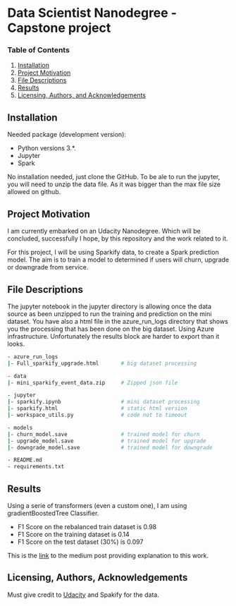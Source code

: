 # Data Scientist Nanodegree - Capstone project

### Table of Contents

1. [Installation](#installation)
2. [Project Motivation](#motivation)
3. [File Descriptions](#files)
4. [Results](#results)
5. [Licensing, Authors, and Acknowledgements](#licensing)

## Installation <a name="installation"></a>

Needed package (development version):
- Python versions 3.*.
- Jupyter
- Spark

No installation needed, just clone the GitHub.
To be ale to run the jupyter, you will need to unzip the data file. As it was bigger than the max file size allowed on github.

## Project Motivation<a name="motivation"></a>

I am currently embarked on an Udacity Nanodegree. Which will be concluded, successfully I hope, by this repository and the work related to it.

For this project, I will be using Sparkify data, to create a Spark prediction model.
The aim is to train a model to determined if users will churn, upgrade or downgrade from service.

## File Descriptions <a name="files"></a>

The jupyter notebook in the jupyter directory is allowing once the data source as been unzipped to 
run the training and prediction on the mini dataset.
You have also a html file in the azure_run_logs directory that shows you the processing that has been done on the big dataset.
Using Azure infrastructure. Unfortunately the results block are harder to export than it looks.

```bash
- azure_run_logs
|- Full_sparkify_upgrade.html       # big dataset processing

- data
|- mini_sparkify_event_data.zip     # Zipped json file

- jupyter
|- sparkify.ipynb                   # mini dataset processing
|- sparkify.html                    # static html version
|- workspace_utils.py               # code not to timeout

- models
|- churn_model.save                 # trained model for churn
|- upgrade_model.save               # trained model for upgrade
|- downgrade_model.save             # trained model for downgrade

- README.md
- requirements.txt
```

## Results<a name="results"></a>

Using a serie of transformers (even a custom one), I am using gradientBoostedTree Classifier.
* F1 Score on the rebalanced train dataset is 0.98
* F1 Score on the training dataset is 0.14
* F1 Score on the test dataset (30%) is 0.097

This is the [link](https://medium.com/@pierre.bedlow/sparkify-predicting-churn-in-a-music-streaming-service-using-logs-17564357f9ad) to the medium post providing explanation to this work.

## Licensing, Authors, Acknowledgements<a name="licensing"></a>

Must give credit to [Udacity](https://www.udacity.com/course/data-scientist-nanodegree--nd025) and Spakify for the data.